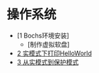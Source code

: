 # 操作系统
- [1 Bochs环境安装]
    - [制作虚拟软盘]
- [2 实模式下打印HelloWorld](/chapter2/README.md)
- [3 从实模式到保护模式](/chapter2/README.md)
